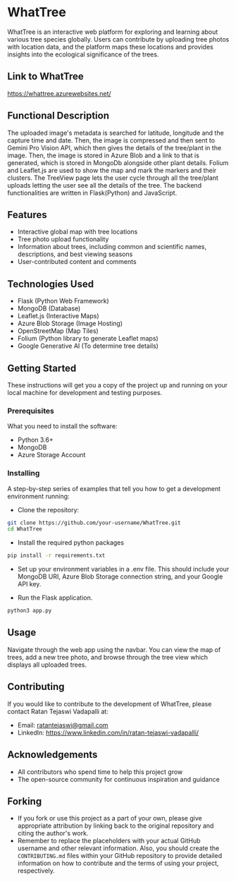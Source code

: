 # WhatTree

WhatTree is an interactive web platform for exploring and learning about various tree species globally. Users can contribute by uploading tree photos with location data, and the platform maps these locations and provides insights into the ecological significance of the trees.

## Link to WhatTree

https://whattree.azurewebsites.net/

## Functional Description

The uploaded image's metadata is searched for latitude, longitude and the capture time and date. Then, the image is compressed and then sent to Gemini Pro Vision API, which then gives the details of the tree/plant in the image. Then, the image is stored in Azure Blob and a link to that is generated, which is stored in MongoDb alongside other plant details. Folium and Leaflet.js are used to show the map and mark the markers and their clusters. The TreeView page lets the user cycle through all the tree/plant uploads letting the user see all the details of the tree. The backend functionalities are written in Flask(Python) and JavaScript.

## Features

- Interactive global map with tree locations
- Tree photo upload functionality
- Information about trees, including common and scientific names, descriptions, and best viewing seasons
- User-contributed content and comments

## Technologies Used

- Flask (Python Web Framework)
- MongoDB (Database)
- Leaflet.js (Interactive Maps)
- Azure Blob Storage (Image Hosting)
- OpenStreetMap (Map Tiles)
- Folium (Python library to generate Leaflet maps)
- Google Generative AI (To determine tree details)

## Getting Started

These instructions will get you a copy of the project up and running on your local machine for development and testing purposes.

### Prerequisites

What you need to install the software:

- Python 3.6+
- MongoDB
- Azure Storage Account

### Installing

A step-by-step series of examples that tell you how to get a development environment running:

- Clone the repository:

```bash
git clone https://github.com/your-username/WhatTree.git
cd WhatTree
```
- Install the required python packages

```bash
pip install -r requirements.txt
```

- Set up your environment variables in a .env file. This should include your MongoDB URI, Azure Blob Storage connection string, and your Google API key.

- Run the Flask application.
```bash
python3 app.py
```

## Usage
Navigate through the web app using the navbar. You can view the map of trees, add a new tree photo, and browse through the tree view which displays all uploaded trees.

## Contributing
If you would like to contribute to the development of WhatTree, please contact Ratan Tejaswi Vadapalli at:
- Email: ratantejaswi@gmail.com
- LinkedIn: https://www.linkedin.com/in/ratan-tejaswi-vadapalli/

## Acknowledgements

- All contributors who spend time to help this project grow
- The open-source community for continuous inspiration and guidance

## Forking
- If you fork or use this project as a part of your own, please give appropriate attribution by linking back to the original repository and citing the author's work.
- Remember to replace the placeholders with your actual GitHub username and other relevant information. Also, you should create the `CONTRIBUTING.md` files within your GitHub repository to provide detailed information on how to contribute and the terms of using your project, respectively.


